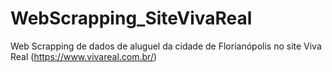 # WebScrapping_SiteVivaReal
Web Scrapping de dados de aluguel da cidade de Florianópolis no site Viva Real (https://www.vivareal.com.br/)
